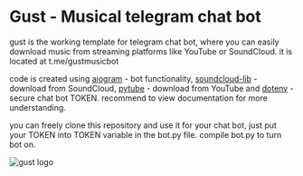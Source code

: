 # Gust - Musical telegram chat bot

gust is the working template for telegram chat bot, where you can easily download music from streaming platforms like YouTube or SoundCloud. it is located at t.me/gustmusicbot

code is created using [aiogram](https://aiogram.dev/) - bot functionality, [soundcloud-lib](https://github.com/3jackdaws/soundcloud-lib) - download from SoundCloud, [pytube](https://github.com/pytube/pytube) - download from YouTube and [dotenv](https://github.com/motdotla/dotenv) - secure chat bot TOKEN. recommend to view documentation for more understanding.

you can freely clone this repository and use it for your chat bot, just put your TOKEN into TOKEN variable in the bot.py file. compile bot.py to turn bot on.

![gust logo](https://github.com/trxntxr/gust/blob/master/gust.png)
